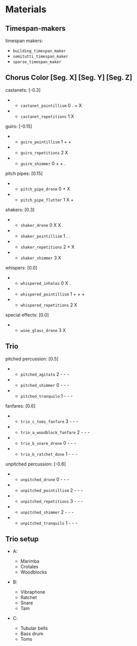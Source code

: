 # Materials

## Timespan-makers

timespan makers:
- `building_timespan_maker`
- `semitutti_timespan_maker`
- `sparse_timespan_maker`

## Chorus                   Color       [Seg. X]    [Seg. Y]    [Seg. Z]

castanets:                  [-0.3]
- + `castanet_pointillism`  0           .           +           X
- + `castanet_repetitions`  1                       X            

guiro:                      [-0.15]
- + `guiro_pointillism`     1           +           +            
- + `guiro_repetitions`     2                       X            
- + `guiro_shimmer`         0           +           +           .

pitch pipes:                [0.15]
- + `pitch_pipe_drone`      0                       +           X
- + `pitch_pipe_flutter`    1                       X           +

shakers:                    [0.3]
- + `shaker_drone`          0           X                       X
- + `shaker_pointillism`    1           .                       .
- + `shaker_repetitions`    2           +           X            
- + `shaker_shimmer`        3                       X            

whispers:                   [0.0]
- + `whispered_inhales`     0           X           .             
- + `whispered_pointillism` 1           +           +           +
- + `whispered_repetitions` 2                       X            

special effects:            [0.0]
- + `wine_glass_drone`      3                                   X

## Trio

pitched percussion:         [0.5]
- + `pitched_agitato`       2           -           -           -
- + `pitched_shimmer`       0           -           -           -
- + `pitched_tranquilo`     1           -           -           -

fanfares:                   [0.6]
- + `trio_c_toms_fanfare`          3           -           -           -
- + `trio_a_woodblock_fanfare`     2           -           -           -
- + `trio_b_snare_drone`           0           -           -           -
- + `trio_b_ratchet_done`         1           -           -           -

unpitched percussion:       [-0.6]
- + `unpitched_drone`       0           -           -           -
- + `unpitched_pointillism` 2           -           -           -
- + `unpitched_repetitions` 3           -           -           -
- + `unpitched_shimmer`     2           -           -           -
- + `unpitched_tranquilo`   1           -           -           -

## Trio setup

- A:
    - Marimba
    - Crotales
    - Woodblocks

- B:
    - Vibraphone
    - Ratchet
    - Snare
    - Tam

- C:
    - Tubular bells
    - Bass drum
    - Toms
